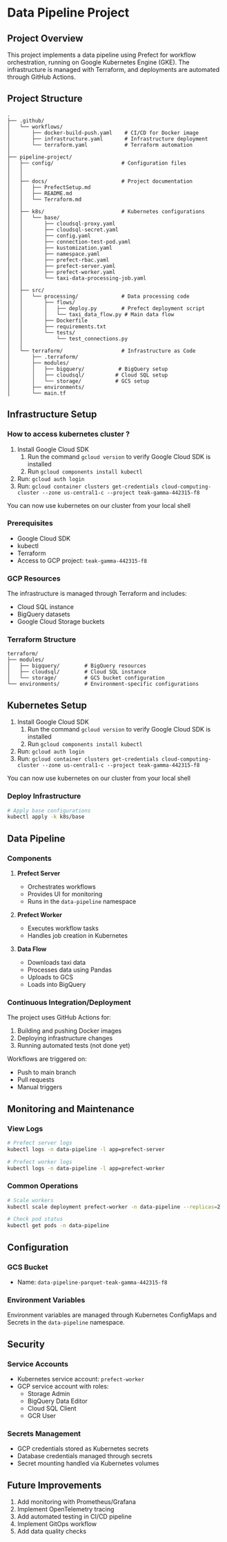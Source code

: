 # Data Pipeline Project

## Project Overview
This project implements a data pipeline using Prefect for workflow orchestration, running on Google Kubernetes Engine (GKE). The infrastructure is managed with Terraform, and deployments are automated through GitHub Actions.

## Project Structure
```
.
├── .github/
│   └── workflows/
│       ├── docker-build-push.yaml    # CI/CD for Docker image
│       ├── infrastructure.yaml       # Infrastructure deployment
│       └── terraform.yaml            # Terraform automation
│
├── pipeline-project/
│   ├── config/                      # Configuration files
│   │   
│   │
│   ├── docs/                        # Project documentation
│   │   ├── PrefectSetup.md
│   │   ├── README.md
│   │   └── Terraform.md
│   │
│   ├── k8s/                         # Kubernetes configurations
│   │   └── base/   
│   │       ├── cloudsql-proxy.yaml
│   │       ├── cloudsql-secret.yaml
│   │       ├── config.yaml
│   │       ├── connection-test-pod.yaml
│   │       ├── kustomization.yaml
│   │       ├── namespace.yaml
│   │       ├── prefect-rbac.yaml
│   │       ├── prefect-server.yaml
│   │       ├── prefect-worker.yaml
│   │       └── taxi-data-processing-job.yaml
│   │
│   ├── src/
│   │   └── processing/              # Data processing code
│   │       ├── flows/
│   │       │   ├── deploy.py        # Prefect deployment script
│   │       │   └── taxi_data_flow.py # Main data flow
│   │       ├── Dockerfile
│   │       ├── requirements.txt
│   │       └── tests/
│   │           └── test_connections.py
│   │
│   └── terraform/                   # Infrastructure as Code
│       ├── .terraform/
│       ├── modules/
│       │   ├── bigquery/           # BigQuery setup
│       │   ├── cloudsql/          # Cloud SQL setup
│       │   └── storage/           # GCS setup
│       ├── environments/
│       └── main.tf
```

## Infrastructure Setup

### How to access kubernetes cluster ?

1. Install Google Cloud SDK
   1. Run the command `gcloud version` to verify Google Cloud SDK is installed
   2. Run `gcloud components install kubectl`
2. Run: `gcloud auth login`
3. Run: `gcloud container clusters get-credentials cloud-computing-cluster --zone us-central1-c --project teak-gamma-442315-f8`

You can now use kubernetes on our cluster from your local shell

### Prerequisites
- Google Cloud SDK
- kubectl
- Terraform
- Access to GCP project: `teak-gamma-442315-f8`

### GCP Resources
The infrastructure is managed through Terraform and includes:
- Cloud SQL instance
- BigQuery datasets
- Google Cloud Storage buckets

### Terraform Structure
```
terraform/
├── modules/
│   ├── bigquery/        # BigQuery resources
│   ├── cloudsql/        # Cloud SQL instance
│   └── storage/         # GCS bucket configuration
└── environments/        # Environment-specific configurations
```

## Kubernetes Setup

1. Install Google Cloud SDK
   1. Run the command `gcloud version` to verify Google Cloud SDK is installed
   2. Run `gcloud components install kubectl`
2. Run: `gcloud auth login`
3. Run: `gcloud container clusters get-credentials cloud-computing-cluster --zone us-central1-c --project teak-gamma-442315-f8`

You can now use kubernetes on our cluster from your local shell

### Deploy Infrastructure
```bash
# Apply base configurations
kubectl apply -k k8s/base
```

## Data Pipeline

### Components
1. **Prefect Server**
   - Orchestrates workflows
   - Provides UI for monitoring
   - Runs in the `data-pipeline` namespace

2. **Prefect Worker**
   - Executes workflow tasks
   - Handles job creation in Kubernetes

3. **Data Flow**
   - Downloads taxi data
   - Processes data using Pandas
   - Uploads to GCS
   - Loads into BigQuery

### Continuous Integration/Deployment
The project uses GitHub Actions for:
1. Building and pushing Docker images
2. Deploying infrastructure changes
3. Running automated tests (not done yet)

Workflows are triggered on:
- Push to main branch
- Pull requests
- Manual triggers


## Monitoring and Maintenance

### View Logs
```bash
# Prefect server logs
kubectl logs -n data-pipeline -l app=prefect-server

# Prefect worker logs
kubectl logs -n data-pipeline -l app=prefect-worker
```

### Common Operations
```bash
# Scale workers
kubectl scale deployment prefect-worker -n data-pipeline --replicas=2

# Check pod status
kubectl get pods -n data-pipeline
```

## Configuration

### GCS Bucket
- Name: `data-pipeline-parquet-teak-gamma-442315-f8`

### Environment Variables
Environment variables are managed through Kubernetes ConfigMaps and Secrets in the `data-pipeline` namespace.

## Security

### Service Accounts
- Kubernetes service account: `prefect-worker`
- GCP service account with roles:
  - Storage Admin
  - BigQuery Data Editor
  - Cloud SQL Client
  - GCR User

### Secrets Management
- GCP credentials stored as Kubernetes secrets
- Database credentials managed through secrets
- Secret mounting handled via Kubernetes volumes


## Future Improvements
1. Add monitoring with Prometheus/Grafana
2. Implement OpenTelemetry tracing
3. Add automated testing in CI/CD pipeline
4. Implement GitOps workflow
5. Add data quality checks